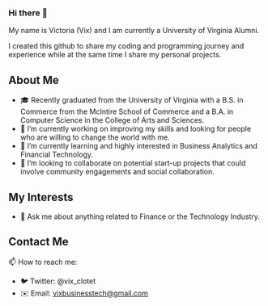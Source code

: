 ### Hi there 👋

My name is Victoria (Vix) and I am currently a University of Virginia Alumni. 

I created this github to share my coding and programming journey and experience while at the same time I share my personal projects.

## About Me

- 🎓 Recently graduated from the University of Virginia with a B.S. in Commerce from the McIntire School of Commerce and a B.A. in Computer Science in the College of Arts and Sciences.
- 🔭 I’m currently working on improving my skills and looking for people who are willing to change the world with me.
- 🌱 I’m currently learning and highly interested in Business Analytics and Financial Technology.
- 👯 I’m looking to collaborate on potential start-up projects that could involve community engagements and social collaboration.

## My Interests
- 💬 Ask me about anything related to Finance or the Technology Industry.

## Contact Me

📫 How to reach me: 
- 🐦 Twitter: @vix_clotet
- ✉️ Email: vixbusinesstech@gmail.com
